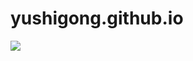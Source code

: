 # yushigong.github.io
<img src="https://github.com/yushigong/yushigong.github.io/blob/ba5d157abe3369d9cea56ba9a7b43f8f68b21bd1/img/Robot.gif"/>
